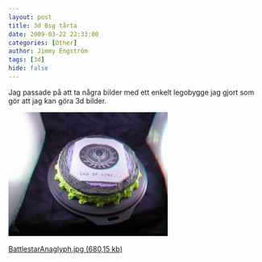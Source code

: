```yaml
---
layout: post
title: 3d Bsg tårta
date: 2009-03-22 22:33:00
categories: [Other]
author: Jimmy Engström
tags: [3d]
hide: false
---
```

<p>Jag passade p&aring; att ta n&aring;gra bilder med ett enkelt legobygge jag gjort som g&ouml;r att jag kan g&ouml;ra 3d bilder.</p>
<p><img src="/PostImages/2009/3/BattlestarAnaglyphsmall.jpg" alt="" width="316" height="245" /></p>
<p><a href="/file.axd?file=2009/3/BattlestarAnaglyph.jpg">BattlestarAnaglyph.jpg (680,15 kb)</a></p>
